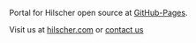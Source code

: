 Portal for Hilscher open source at [GitHub-Pages](http://Hilscher.github.io).

Visit us at [hilscher.com](http://www.hilscher.com/?cats=) or [contact us](mailto:info@hilscher.com)

